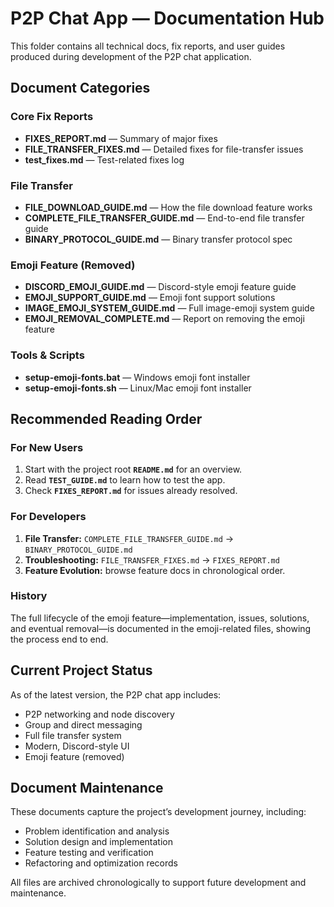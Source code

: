 #  P2P Chat App — Documentation Hub

This folder contains all technical docs, fix reports, and user guides produced during development of the P2P chat application.

##  Document Categories

###  Core Fix Reports

* **FIXES_REPORT.md** — Summary of major fixes
* **FILE_TRANSFER_FIXES.md** — Detailed fixes for file-transfer issues
* **test_fixes.md** — Test-related fixes log

###  File Transfer

* **FILE_DOWNLOAD_GUIDE.md** — How the file download feature works
* **COMPLETE_FILE_TRANSFER_GUIDE.md** — End-to-end file transfer guide
* **BINARY_PROTOCOL_GUIDE.md** — Binary transfer protocol spec

###  Emoji Feature (Removed)

* **DISCORD_EMOJI_GUIDE.md** — Discord-style emoji feature guide
* **EMOJI_SUPPORT_GUIDE.md** — Emoji font support solutions
* **IMAGE_EMOJI_SYSTEM_GUIDE.md** — Full image-emoji system guide
* **EMOJI_REMOVAL_COMPLETE.md** — Report on removing the emoji feature

###  Tools & Scripts

* **setup-emoji-fonts.bat** — Windows emoji font installer
* **setup-emoji-fonts.sh** — Linux/Mac emoji font installer

##  Recommended Reading Order

### For New Users

1. Start with the project root **`README.md`** for an overview.
2. Read **`TEST_GUIDE.md`** to learn how to test the app.
3. Check **`FIXES_REPORT.md`** for issues already resolved.

### For Developers

1. **File Transfer:** `COMPLETE_FILE_TRANSFER_GUIDE.md` → `BINARY_PROTOCOL_GUIDE.md`
2. **Troubleshooting:** `FILE_TRANSFER_FIXES.md` → `FIXES_REPORT.md`
3. **Feature Evolution:** browse feature docs in chronological order.

### History

The full lifecycle of the emoji feature—implementation, issues, solutions, and eventual removal—is documented in the emoji-related files, showing the process end to end.

##  Current Project Status

As of the latest version, the P2P chat app includes:

*  P2P networking and node discovery
*  Group and direct messaging
*  Full file transfer system
*  Modern, Discord-style UI
*  Emoji feature (removed)

##  Document Maintenance

These documents capture the project’s development journey, including:

* Problem identification and analysis
* Solution design and implementation
* Feature testing and verification
* Refactoring and optimization records

All files are archived chronologically to support future development and maintenance.
